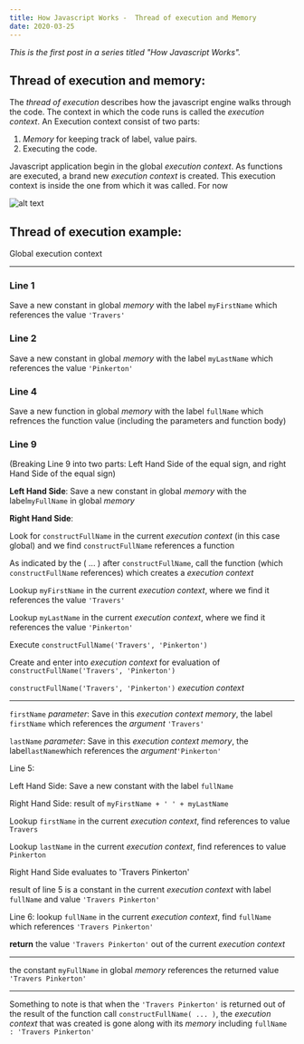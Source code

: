 ```yaml
---
title: How Javascript Works -  Thread of execution and Memory
date: 2020-03-25
---
```

*This is the first post in a series titled "How Javascript Works".*

## Thread of execution and memory:

The *thread of execution* describes how the javascript engine walks through the code. The context in which the code runs is called the *execution context*. An Execution context consist of two parts:

1. *Memory* for keeping track of label, value pairs.
2. Executing the code.

Javascript application begin in the global *execution context*. As functions are executed, a brand new *execution context* is created. This execution context is inside the one from which it was called. For now 

![alt text](/myFullName.png "myFullName code block")

## Thread of execution example:

Global execution context

---

### Line 1
Save a new constant in global *memory* with the label `myFirstName` which references the value `'Travers'`

### Line 2
Save a new constant in global *memory* with the label `myLastName` which references the value `'Pinkerton'`

### Line 4
Save a new function in global *memory* with the label `fullName` which refrences the function value (including the parameters and function body)

### Line 9

(Breaking Line 9 into two parts: Left Hand Side of the equal sign, and right Hand Side of the equal sign)

**Left Hand Side**: Save a new constant in global *memory* with the label`myFullName` in global *memory*

**Right Hand Side**:

Look for `constructFullName` in the current *execution context* (in this case global) and we find `constructFullName` references a function

As indicated by the ( ... ) after `constructFullName`, call the function (which `constructFullName` references) which creates a *execution context*

Lookup `myFirstName` in the current *execution context*, where we find it references the value `'Travers'`

Lookup `myLastName` in the current *execution context*, where we find it references the value `'Pinkerton'`

Execute `constructFullName('Travers', 'Pinkerton')`

Create and enter into *execution context* for evaluation of `constructFullName('Travers', 'Pinkerton')`

`constructFullName('Travers', 'Pinkerton')` *execution context*

---


`firstName` *parameter*: Save in this *execution context* *memory*, the label `firstName` which references the *argument* `'Travers'`

`lastName` *parameter*: Save in this *execution context* *memory*, the label`lastName`which references the *argument*`'Pinkerton'`

Line 5:

Left Hand Side: Save a new constant with the label `fullName`

Right Hand Side: result of `myFirstName + ' ' + myLastName`

Lookup `firstName` in the current *execution context*, find references to value `Travers`

Lookup `lastName` in the current *execution context*, find references to value `Pinkerton`

Right Hand Side evaluates to 'Travers Pinkerton'

result of line 5 is a constant in the current *execution context* with label `fullName` and value `'Travers Pinkerton'`

Line 6: lookup `fullName` in the current *execution context*, find `fullName` which references `'Travers Pinkerton'`

**return** the value `'Travers Pinkerton'` out of the current *execution context*

---

the constant `myFullName` in global *memory* references the returned value `'Travers Pinkerton'`

---

Something to note is that when the `'Travers Pinkerton'` is returned out of the result of the function call `constructFullName( ... )`, the *execution context* that was created is gone along with its *memory* including `fullName : 'Travers Pinkerton'`
